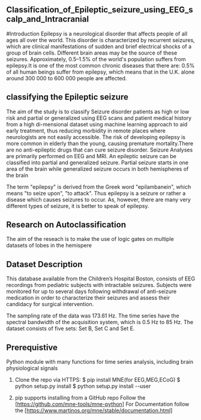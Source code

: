 ## Classification_of_Epileptic_seizure_using_EEG_scalp_and_Intracranial
#Introduction
Epilepsy is a neurological disorder that affects people of all ages all over the world. This disorder is characterized by recurrent seizures, which are clinical manifestations of sudden and brief electrical shocks of a group of brain cells. Different brain areas may be the source of these seizures. Approximately, 0.5–1.5% of the world's population suffers from epilepsy.It is one of the most common chronic diseases that there are: 0.5% of all human beings suffer from epilepsy, which means that in the U.K. alone around 300 000 to 600 000 people are affected.

## classifying  the Epileptic seizure 
The aim of the study is to classify Seizure disorder patients as high or low risk and partial or generalized using EEG scans and patient medical history from a high di-mensional dataset using machine learning approach to aid early treatment, thus reducing morbidity in remote places where neurologists are not easily accessible. The risk of developing epilepsy is more common in elderly than the young, causing premature mortality.There are no anti-epileptic drugs that can cure seizure disorder. Seizure Analyses are primarily performed on EEG and MRI. An epileptic seizure can be classified into partial and generalized seizure. Partial seizure starts in one area of the brain while generalized seizure occurs in both hemispheres of the brain

The term "epilepsy" is derived from the Greek word "epilambanein", which means "to seize upon", "to attack". Thus epilepsy is a seizure or rather a disease which causes seizures to occur. As, however, there are many very different types of seizure, it is better to speak of epilepsy.

## Research on Autoclassification 
The aim of the reseach is to make the use of logic gates on multiple datasets of lobes in the hemispere  

## Dataset Description
This database available from the Children’s Hospital Boston, consists of EEG recordings from pediatric subjects with intractable seizures. Subjects were monitored for up to several days following withdrawal of anti-seizure medication in order to characterize their seizures and assess their candidacy for surgical intervention.

The sampling rate of the data was 173.61 Hz. The time series have the spectral bandwidth of the acquisition system, which is 0.5 Hz to 85 Hz. The dataset consists of five sets: Set B, Set C and Set E.

## Prerequistive 
Python module with many functions for time series analysis, including brain physiological signals

1. Clone the repo via HTTPS:
$ pip install MNE(for EEG,MEG,ECoG)
$ python setup.py install
$ python setup.py install --user

2. pip supports installing from a GitHub repo
Follow the [https://github.com/mne-tools/mne-python]
For Documentation follow the [https://www.martinos.org/mne/stable/documentation.html]

